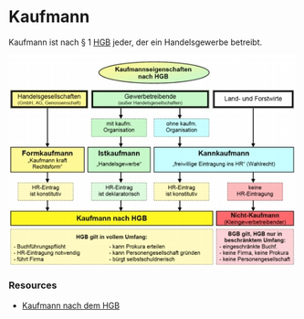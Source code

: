 # Kaufmann

Kaufmann ist nach § 1 [HGB](Handelsgesetzbuch) jeder, der ein Handelsgewerbe betreibt.

![Kaufmannseigenschaft](https://github.com/Gurkenschreck/FIAEP/blob/master/content/resources/img/kaufmannseigenschaft.jpg)


### Resources
* [Kaufmann nach dem HGB](http://www.firmextra.de/wissen/glossar/der-kaufmann-nach-dem-hgb/)
